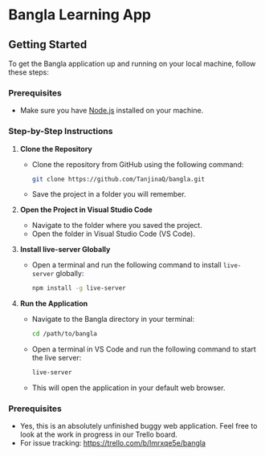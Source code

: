 # Bangla Learning App

## Getting Started

To get the Bangla application up and running on your local machine, follow these steps:

### Prerequisites

- Make sure you have [Node.js](https://nodejs.org/) installed on your machine.

### Step-by-Step Instructions

1. **Clone the Repository**
   - Clone the repository from GitHub using the following command:
     ```bash
     git clone https://github.com/TanjinaQ/bangla.git
     ```
   - Save the project in a folder you will remember.

2. **Open the Project in Visual Studio Code**
   - Navigate to the folder where you saved the project.
   - Open the folder in Visual Studio Code (VS Code).

3. **Install live-server Globally**
   - Open a terminal and run the following command to install `live-server` globally:
     ```bash
     npm install -g live-server
     ```

4. **Run the Application**
   - Navigate to the Bangla directory in your terminal:
     ```bash
     cd /path/to/bangla
     ```
   - Open a terminal in VS Code and run the following command to start the live server:
     ```bash
     live-server
     ```
   - This will open the application in your default web browser.


### Prerequisites

- Yes, this is an absolutely unfinished buggy web application. Feel free to look at the work in progress in our Trello board.
- For issue tracking: https://trello.com/b/lmrxqe5e/bangla
